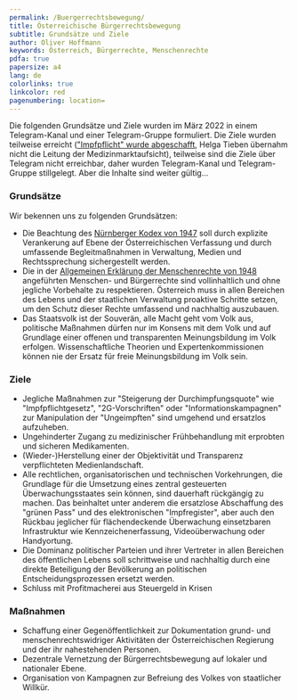 ```yaml
---
permalink: /Buergerrechtsbewegung/
title: Österreichische Bürgerrechtsbewegung
subtitle: Grundsätze und Ziele
author: Oliver Hoffmann
keywords: Österreich, Bürgerrechte, Menschenrechte
pdfa: true
papersize: a4
lang: de
colorlinks: true
linkcolor: red
pagenumbering: location=
---
```


Die folgenden Grundsätze und Ziele wurden im März 2022 in einem Telegram-Kanal und einer Telegram-Gruppe formuliert.
Die Ziele wurden teilweise erreicht (["Impfpflicht" wurde abgeschafft](https://www.parlament.gv.at/PAKT/PR/JAHR_2022/PK0843/index.shtml), Helga Tieben übernahm nicht die Leitung der Medizinmarktaufsicht), teilweise sind die Ziele über Telegram nicht erreichbar, daher wurden Telegram-Kanal und Telegram-Gruppe stillgelegt.
Aber die Inhalte sind weiter gültig...

### Grundsätze

Wir bekennen uns zu folgenden Grundsätzen:

* Die Beachtung des [Nürnberger Kodex von 1947](http://www.ippnw-nuernberg.de/aktivitaet2_1.html) soll durch explizite Verankerung auf Ebene der Österreichischen Verfassung und durch umfassende Begleitmaßnahmen in Verwaltung, Medien und Rechtssprechung sichergestellt werden.
* Die in der [Allgemeinen Erklärung der Menschenrechte von 1948](https://www.ohchr.org/EN/UDHR/Pages/Language.aspx?LangID=ger) angeführten Menschen- und Bürgerrechte sind vollinhaltlich und ohne jegliche Vorbehalte zu respektieren. Österreich muss in allen Bereichen des Lebens und der staatlichen Verwaltung proaktive Schritte setzen, um den Schutz dieser Rechte umfassend und nachhaltig auszubauen.
* Das Staatsvolk ist der Souverän, alle Macht geht vom Volk aus, politische Maßnahmen dürfen nur im Konsens mit dem Volk und auf Grundlage einer offenen und transparenten Meinungsbildung im Volk erfolgen. Wissenschaftliche Theorien und Expertenkommissionen können nie der Ersatz für freie Meinungsbildung im Volk sein.

### Ziele

* Jegliche Maßnahmen zur "Steigerung der Durchimpfungsquote" wie "Impfpflichtgesetz", "2G-Vorschriften" oder "Informationskampagnen" zur Manipulation der "Ungeimpften" sind umgehend und ersatzlos aufzuheben.
* Ungehinderter Zugang zu medizinischer Frühbehandlung mit erprobten und sicheren Medikamenten.
* (Wieder-)Herstellung einer der Objektivität und Transparenz verpflichteten Medienlandschaft.
* Alle rechtlichen, organisatorischen und technischen Vorkehrungen, die Grundlage für die Umsetzung eines zentral gesteuerten Überwachungsstaates sein können, sind dauerhaft rückgängig zu machen. Das beinhaltet unter anderem die ersatzlose Abschaffung des "grünen Pass" und des elektronischen "Impfregister", aber auch den Rückbau jeglicher für flächendeckende Überwachung einsetzbaren Infrastruktur wie Kennzeichenerfassung, Videoüberwachung oder Handyortung.
* Die Dominanz politischer Parteien und ihrer Vertreter in allen Bereichen des öffentlichen Lebens soll schrittweise und nachhaltig durch eine direkte Beteiligung der Bevölkerung an politischen Entscheidungsprozessen ersetzt werden.
* Schluss mit Profitmacherei aus Steuergeld in Krisen

### Maßnahmen

* Schaffung einer Gegenöffentlichkeit zur Dokumentation grund- und menschenrechtswidriger Aktivitäten der Österreichischen Regierung und der ihr nahestehenden Personen.
* Dezentrale Vernetzung der Bürgerrechtsbewegung auf lokaler und nationaler Ebene.
* Organisation von Kampagnen zur Befreiung des Volkes von staatlicher Willkür.
